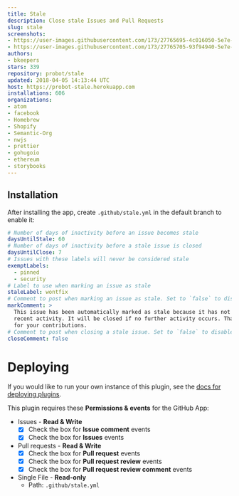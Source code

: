 ```yaml
---
title: Stale
description: Close stale Issues and Pull Requests
slug: stale
screenshots:
- https://user-images.githubusercontent.com/173/27765695-4c016050-5e7e-11e7-9016-c2f6d8c27da4.png
- https://user-images.githubusercontent.com/173/27765705-93f94940-5e7e-11e7-8527-3a91bb64ca70.png
authors:
- bkeepers
stars: 339
repository: probot/stale
updated: 2018-04-05 14:13:44 UTC
host: https://probot-stale.herokuapp.com
installations: 606
organizations:
- atom
- facebook
- Homebrew
- Shopify
- Semantic-Org
- nwjs
- prettier
- gohugoio
- ethereum
- storybooks
---
```


## Installation

After installing the app, create `.github/stale.yml` in the default branch to enable it:

```yml
# Number of days of inactivity before an issue becomes stale
daysUntilStale: 60
# Number of days of inactivity before a stale issue is closed
daysUntilClose: 7
# Issues with these labels will never be considered stale
exemptLabels:
  - pinned
  - security
# Label to use when marking an issue as stale
staleLabel: wontfix
# Comment to post when marking an issue as stale. Set to `false` to disable
markComment: >
  This issue has been automatically marked as stale because it has not had
  recent activity. It will be closed if no further activity occurs. Thank you
  for your contributions.
# Comment to post when closing a stale issue. Set to `false` to disable
closeComment: false
```

# Deploying

If you would like to run your own instance of this plugin, see the [docs for deploying plugins](https://github.com/probot/probot/blob/master/docs/deployment.md).

This plugin requires these **Permissions & events** for the GitHub App:

- Issues - **Read & Write**
  - [x] Check the box for **Issue comment** events
  - [x] Check the box for **Issues** events
- Pull requests - **Read & Write**
  - [x] Check the box for **Pull request** events
  - [x] Check the box for **Pull request review** events
  - [x] Check the box for **Pull request review comment** events
- Single File - **Read-only**
  - Path: `.github/stale.yml`
